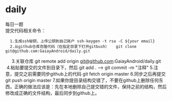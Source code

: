 # daily
每日一题  
提交代码相关命令：

      1.生成ssh秘钥，上传公钥到自己账户 ssh-keygen -t rsa -C ${your email}
      2.从github仓库克隆代码（在指定目录下打开gitbush）   git clone git@github.com:GaiayAndroid/daily.git 
      3.关联仓库 git remote add origin git@github.com:GaiayAndroid/daily.git
      4.粘贴要提交的文件到目录下，然后 git add . --> git commit -m "注释" 
      5.注意，提交之前需要同步github上的代码 git fetch origin master
      6.同步之后再提交 git push origin master
      7.如果你提目录结构交错了，不要在github上删除任何东西，正确的做法应该是：先在本地删除自己提交错的文件，保持之前的结构，然后修改成正确的文件结构，最后同步到github上。
